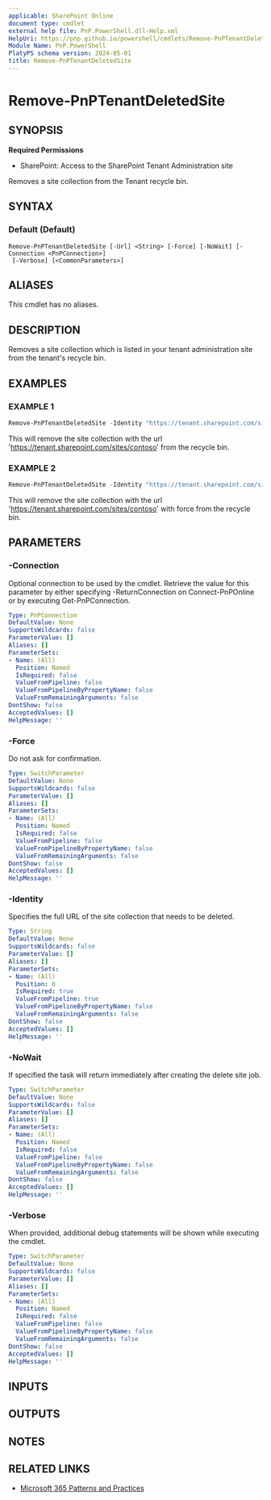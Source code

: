 ```yaml
---
applicable: SharePoint Online
document type: cmdlet
external help file: PnP.PowerShell.dll-Help.xml
HelpUri: https://pnp.github.io/powershell/cmdlets/Remove-PnPTenantDeletedSite.html
Module Name: PnP.PowerShell
PlatyPS schema version: 2024-05-01
title: Remove-PnPTenantDeletedSite
---
```


# Remove-PnPTenantDeletedSite

## SYNOPSIS

**Required Permissions**

* SharePoint: Access to the SharePoint Tenant Administration site

Removes a site collection from the Tenant recycle bin.

## SYNTAX

### Default (Default)

```
Remove-PnPTenantDeletedSite [-Url] <String> [-Force] [-NoWait] [-Connection <PnPConnection>]
 [-Verbose] [<CommonParameters>]
```

## ALIASES

This cmdlet has no aliases.

## DESCRIPTION

Removes a site collection which is listed in your tenant administration site from the tenant's recycle bin.

## EXAMPLES

### EXAMPLE 1

```powershell
Remove-PnPTenantDeletedSite -Identity "https://tenant.sharepoint.com/sites/contoso"
```

This will remove the site collection with the url 'https://tenant.sharepoint.com/sites/contoso' from the recycle bin.

### EXAMPLE 2

```powershell
Remove-PnPTenantDeletedSite -Identity "https://tenant.sharepoint.com/sites/contoso" -Force
```

This will remove the site collection with the url 'https://tenant.sharepoint.com/sites/contoso' with force from the recycle bin.

## PARAMETERS

### -Connection

Optional connection to be used by the cmdlet. Retrieve the value for this parameter by either specifying -ReturnConnection on Connect-PnPOnline or by executing Get-PnPConnection.

```yaml
Type: PnPConnection
DefaultValue: None
SupportsWildcards: false
ParameterValue: []
Aliases: []
ParameterSets:
- Name: (All)
  Position: Named
  IsRequired: false
  ValueFromPipeline: false
  ValueFromPipelineByPropertyName: false
  ValueFromRemainingArguments: false
DontShow: false
AcceptedValues: []
HelpMessage: ''
```

### -Force

Do not ask for confirmation.

```yaml
Type: SwitchParameter
DefaultValue: None
SupportsWildcards: false
ParameterValue: []
Aliases: []
ParameterSets:
- Name: (All)
  Position: Named
  IsRequired: false
  ValueFromPipeline: false
  ValueFromPipelineByPropertyName: false
  ValueFromRemainingArguments: false
DontShow: false
AcceptedValues: []
HelpMessage: ''
```

### -Identity

Specifies the full URL of the site collection that needs to be deleted.

```yaml
Type: String
DefaultValue: None
SupportsWildcards: false
ParameterValue: []
Aliases: []
ParameterSets:
- Name: (All)
  Position: 0
  IsRequired: true
  ValueFromPipeline: true
  ValueFromPipelineByPropertyName: false
  ValueFromRemainingArguments: false
DontShow: false
AcceptedValues: []
HelpMessage: ''
```

### -NoWait

If specified the task will return immediately after creating the delete site job.

```yaml
Type: SwitchParameter
DefaultValue: None
SupportsWildcards: false
ParameterValue: []
Aliases: []
ParameterSets:
- Name: (All)
  Position: Named
  IsRequired: false
  ValueFromPipeline: false
  ValueFromPipelineByPropertyName: false
  ValueFromRemainingArguments: false
DontShow: false
AcceptedValues: []
HelpMessage: ''
```

### -Verbose

When provided, additional debug statements will be shown while executing the cmdlet.

```yaml
Type: SwitchParameter
DefaultValue: None
SupportsWildcards: false
ParameterValue: []
Aliases: []
ParameterSets:
- Name: (All)
  Position: Named
  IsRequired: false
  ValueFromPipeline: false
  ValueFromPipelineByPropertyName: false
  ValueFromRemainingArguments: false
DontShow: false
AcceptedValues: []
HelpMessage: ''
```

## INPUTS

## OUTPUTS

## NOTES

## RELATED LINKS

- [Microsoft 365 Patterns and Practices](https://aka.ms/m365pnp)
